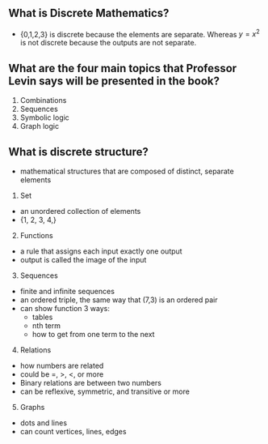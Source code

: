 ## What is Discrete Mathematics?
- {0,1,2,3} is discrete because the elements are separate. Whereas $y = x^2$ is not discrete because the outputs are not separate. 

## What are the four main topics that Professor Levin says will be presented in the book?
1. Combinations
2. Sequences
3. Symbolic logic
4. Graph logic

## What is discrete structure?

- mathematical structures that are composed of distinct, separate elements

1. Set
- an unordered collection of elements
- {1, 2, 3, 4,}

2. Functions
- a rule that assigns each input exactly one output
- output is called the image of the input

3. Sequences
- finite and infinite sequences
- an ordered triple, the same way that (7,3) is an ordered pair
- can show function 3 ways:
	- tables
	- nth term
	- how to get from one term to the next

4. Relations
- how numbers are related
- could be =, >, <, or more
- Binary relations are between two numbers
- can be reflexive, symmetric, and transitive or more

5. Graphs
- dots and lines
- can count vertices, lines, edges
